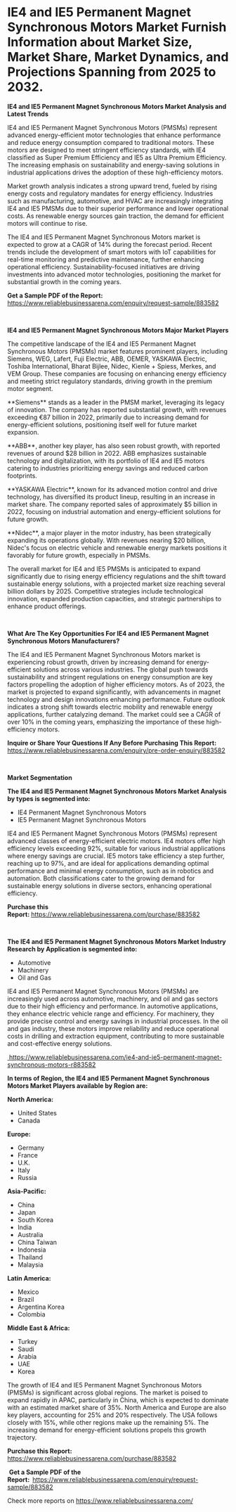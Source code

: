 <p><h1>IE4 and IE5 Permanent Magnet Synchronous Motors Market Furnish Information about Market Size, Market Share, Market Dynamics, and Projections Spanning from 2025 to 2032.</h1></p><p><strong>IE4 and IE5 Permanent Magnet Synchronous Motors Market Analysis and Latest Trends</strong></p>
<p><p>IE4 and IE5 Permanent Magnet Synchronous Motors (PMSMs) represent advanced energy-efficient motor technologies that enhance performance and reduce energy consumption compared to traditional motors. These motors are designed to meet stringent efficiency standards, with IE4 classified as Super Premium Efficiency and IE5 as Ultra Premium Efficiency. The increasing emphasis on sustainability and energy-saving solutions in industrial applications drives the adoption of these high-efficiency motors.</p><p>Market growth analysis indicates a strong upward trend, fueled by rising energy costs and regulatory mandates for energy efficiency. Industries such as manufacturing, automotive, and HVAC are increasingly integrating IE4 and IE5 PMSMs due to their superior performance and lower operational costs. As renewable energy sources gain traction, the demand for efficient motors will continue to rise.</p><p>The IE4 and IE5 Permanent Magnet Synchronous Motors market is expected to grow at a CAGR of 14% during the forecast period. Recent trends include the development of smart motors with IoT capabilities for real-time monitoring and predictive maintenance, further enhancing operational efficiency. Sustainability-focused initiatives are driving investments into advanced motor technologies, positioning the market for substantial growth in the coming years.</p></p>
<p><strong>Get a Sample PDF of the Report:&nbsp;</strong> <a href="https://www.reliablebusinessarena.com/enquiry/request-sample/883582?utm_campaign=2820&utm_medium=2&utm_source=Github&utm_content=ia&utm_term=24022025&utm_id=ie4-and-ie5-permanent-magnet-synchronous-motors">https://www.reliablebusinessarena.com/enquiry/request-sample/883582</a></p>
<p>&nbsp;</p>
<p><strong>IE4 and IE5 Permanent Magnet Synchronous Motors Major Market Players</strong></p>
<p><p>The competitive landscape of the IE4 and IE5 Permanent Magnet Synchronous Motors (PMSMs) market features prominent players, including Siemens, WEG, Lafert, Fuji Electric, ABB, OEMER, YASKAWA Electric, Toshiba International, Bharat Bijlee, Nidec, Kienle + Spiess, Merkes, and VEM Group. These companies are focusing on enhancing energy efficiency and meeting strict regulatory standards, driving growth in the premium motor segment.</p><p>**Siemens** stands as a leader in the PMSM market, leveraging its legacy of innovation. The company has reported substantial growth, with revenues exceeding €87 billion in 2022, primarily due to increasing demand for energy-efficient solutions, positioning itself well for future market expansion.</p><p>**ABB**, another key player, has also seen robust growth, with reported revenues of around $28 billion in 2022. ABB emphasizes sustainable technology and digitalization, with its portfolio of IE4 and IE5 motors catering to industries prioritizing energy savings and reduced carbon footprints.</p><p>**YASKAWA Electric**, known for its advanced motion control and drive technology, has diversified its product lineup, resulting in an increase in market share. The company reported sales of approximately $5 billion in 2022, focusing on industrial automation and energy-efficient solutions for future growth.</p><p>**Nidec**, a major player in the motor industry, has been strategically expanding its operations globally. With revenues nearing $20 billion, Nidec's focus on electric vehicle and renewable energy markets positions it favorably for future growth, especially in PMSMs.</p><p>The overall market for IE4 and IE5 PMSMs is anticipated to expand significantly due to rising energy efficiency regulations and the shift toward sustainable energy solutions, with a projected market size reaching several billion dollars by 2025. Competitive strategies include technological innovation, expanded production capacities, and strategic partnerships to enhance product offerings.</p></p>
<p>&nbsp;</p>
<p><strong>What Are The Key Opportunities For IE4 and IE5 Permanent Magnet Synchronous Motors Manufacturers?</strong></p>
<p><p>The IE4 and IE5 Permanent Magnet Synchronous Motors market is experiencing robust growth, driven by increasing demand for energy-efficient solutions across various industries. The global push towards sustainability and stringent regulations on energy consumption are key factors propelling the adoption of higher efficiency motors. As of 2023, the market is projected to expand significantly, with advancements in magnet technology and design innovations enhancing performance. Future outlook indicates a strong shift towards electric mobility and renewable energy applications, further catalyzing demand. The market could see a CAGR of over 10% in the coming years, emphasizing the importance of these high-efficiency motors.</p></p>
<p><strong>Inquire or Share Your Questions If Any Before Purchasing This Report:</strong> <a href="https://www.reliablebusinessarena.com/enquiry/pre-order-enquiry/883582?utm_campaign=2820&utm_medium=2&utm_source=Github&utm_content=ia&utm_term=24022025&utm_id=ie4-and-ie5-permanent-magnet-synchronous-motors">https://www.reliablebusinessarena.com/enquiry/pre-order-enquiry/883582</a></p>
<p>&nbsp;</p>
<p><strong>Market Segmentation</strong></p>
<p><strong>The IE4 and IE5 Permanent Magnet Synchronous Motors Market Analysis by types is segmented into:</strong></p>
<p><ul><li>IE4 Permanent Magnet Synchronous Motors</li><li>IE5 Permanent Magnet Synchronous Motors</li></ul></p>
<p><p>IE4 and IE5 Permanent Magnet Synchronous Motors (PMSMs) represent advanced classes of energy-efficient electric motors. IE4 motors offer high efficiency levels exceeding 92%, suitable for various industrial applications where energy savings are crucial. IE5 motors take efficiency a step further, reaching up to 97%, and are ideal for applications demanding optimal performance and minimal energy consumption, such as in robotics and automation. Both classifications cater to the growing demand for sustainable energy solutions in diverse sectors, enhancing operational efficiency.</p></p>
<p><strong>Purchase this Report:&nbsp;</strong><a href="https://www.reliablebusinessarena.com/purchase/883582?utm_campaign=2820&utm_medium=2&utm_source=Github&utm_content=ia&utm_term=24022025&utm_id=ie4-and-ie5-permanent-magnet-synchronous-motors">https://www.reliablebusinessarena.com/purchase/883582</a></p>
<p>&nbsp;</p>
<p><strong>The IE4 and IE5 Permanent Magnet Synchronous Motors Market Industry Research by Application is segmented into:</strong></p>
<p><ul><li>Automotive</li><li>Machinery</li><li>Oil and Gas</li></ul></p>
<p><p>IE4 and IE5 Permanent Magnet Synchronous Motors (PMSMs) are increasingly used across automotive, machinery, and oil and gas sectors due to their high efficiency and performance. In automotive applications, they enhance electric vehicle range and efficiency. For machinery, they provide precise control and energy savings in industrial processes. In the oil and gas industry, these motors improve reliability and reduce operational costs in drilling and extraction equipment, contributing to more sustainable and cost-effective energy solutions.</p></p>
<p><a href="https://www.reliablebusinessarena.com/ie4-and-ie5-permanent-magnet-synchronous-motors-r883582?utm_campaign=2820&utm_medium=2&utm_source=Github&utm_content=ia&utm_term=24022025&utm_id=ie4-and-ie5-permanent-magnet-synchronous-motors">&nbsp;https://www.reliablebusinessarena.com/ie4-and-ie5-permanent-magnet-synchronous-motors-r883582</a></p>
<p><strong>In terms of Region, the IE4 and IE5 Permanent Magnet Synchronous Motors Market Players available by Region are:</strong></p>
<p>
    <p> <strong> North America: </strong>
        <ul>
            <li>United States</li>
            <li>Canada</li>
        </ul>
        </p> 
    <p> <strong> Europe: </strong>
        <ul>
            <li>Germany</li>
            <li>France</li>
            <li>U.K.</li>
            <li>Italy</li>
            <li>Russia</li>
        </ul>
        </p> 
    <p> <strong> Asia-Pacific: </strong>
        <ul>
            <li>China</li>
            <li>Japan</li>
            <li>South Korea</li>
            <li>India</li>
            <li>Australia</li>
            <li>China Taiwan</li>
            <li>Indonesia</li>
            <li>Thailand</li>
            <li>Malaysia</li>
        </ul>
        </p> 
    <p> <strong> Latin America: </strong>
        <ul>
            <li>Mexico</li>
            <li>Brazil</li>
            <li>Argentina Korea</li>
            <li>Colombia</li>
        </ul>
        </p> 
    <p> <strong> Middle East & Africa: </strong>
        <ul>
            <li>Turkey</li>
            <li>Saudi</li>
            <li>Arabia</li>
            <li>UAE</li>
            <li>Korea</li>
        </ul>
    </p>
    </p>
<p><p>The growth of IE4 and IE5 Permanent Magnet Synchronous Motors (PMSMs) is significant across global regions. The market is poised to expand rapidly in APAC, particularly in China, which is expected to dominate with an estimated market share of 35%. North America and Europe are also key players, accounting for 25% and 20% respectively. The USA follows closely with 15%, while other regions make up the remaining 5%. The increasing demand for energy-efficient solutions propels this growth trajectory.</p></p>
<p><strong>Purchase this Report: </strong><a href="https://www.reliablebusinessarena.com/purchase/883582?utm_campaign=2820&utm_medium=2&utm_source=Github&utm_content=ia&utm_term=24022025&utm_id=ie4-and-ie5-permanent-magnet-synchronous-motors">https://www.reliablebusinessarena.com/purchase/883582</a></p>
<p>&nbsp;<strong>Get a Sample PDF of the Report:&nbsp;&nbsp;</strong><a href="https://www.reliablebusinessarena.com/enquiry/request-sample/883582?utm_campaign=2820&utm_medium=2&utm_source=Github&utm_content=ia&utm_term=24022025&utm_id=ie4-and-ie5-permanent-magnet-synchronous-motors">https://www.reliablebusinessarena.com/enquiry/request-sample/883582</a></p>
<p><strong></strong></p>
<p>Check more reports on <a href="https://www.reliablebusinessarena.com/?utm_campaign=2820&utm_medium=2&utm_source=Github&utm_content=ia&utm_term=24022025&utm_id=ie4-and-ie5-permanent-magnet-synchronous-motors">https://www.reliablebusinessarena.com/</a></p>
